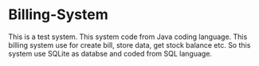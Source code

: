 # Billing-System
This is a test system. This system code from Java coding language. This billing system use for create bill, store data, get stock balance etc. So this system use SQLite as databse and coded from SQL language.
